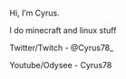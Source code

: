 Hi, I’m Cyrus.

I do minecraft and linux stuff

Twitter/Twitch - @Cyrus78_

Youtube/Odysee - Cyrus78
